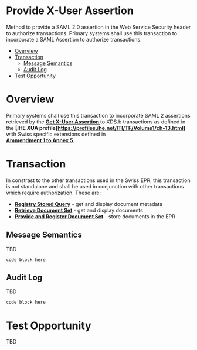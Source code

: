 # Provide X-User Assertion
Method to provide a SAML 2.0 assertion in the Web Service Security header to authorize transactions. Primary systems shall use this transaction to incorporate a SAML Assertion to authorize transactions.

- [Overview](#overview)
- [Transaction](#transaction)
	* [Message Semantics](#message-semantics)
	* [Audit Log](#audit-log)
- [Test Opportunity](#test-opportunity)

# Overview
Primary systems shall use this transaction to incorporate SAML 2 assertions retrieved by the
**[Get X-User Assertion ](./GetXAssertion.md)** to XDS.b transactions as defined in the **[IHE XUA profile(https://profiles.ihe.net/ITI/TF/Volume1/ch-13.html)** with Swiss specific extensions defined in  
**[Ammendment 1 to Annex 5](https://www.bag.admin.ch/dam/bag/de/dokumente/nat-gesundheitsstrategien/strategie-ehealth/gesetzgebung-elektronisches-patientendossier/gesetze/anhang_5_ergaenzung_1_epdv_edi_20200415.PDF.download.PDF/Ergaenzung_1_Anhang_5_EPDV-EDI_20200415.pdf.PDF)**.   

# Transaction

In constrast to the other transactions used in the Swiss EPR, this transaction is not standalone and shall be used in conjunction with other transactions which require authorization. These are:
- **[Registry Stored Query](../main/files/RegistryStoredQuery.md)** - get and display document metadata
- **[Retrieve Document Set](../main/files/RetrieveDocumentSet.md)** - get and display documents
- **[Provide and Register Document Set](../main/files/ProvideAndRegister.md)** - store documents in the EPR  

## Message Semantics

TBD

```
code block here    
```

## Audit Log

TBD

```
code block here    
```

# Test Opportunity

TBD
